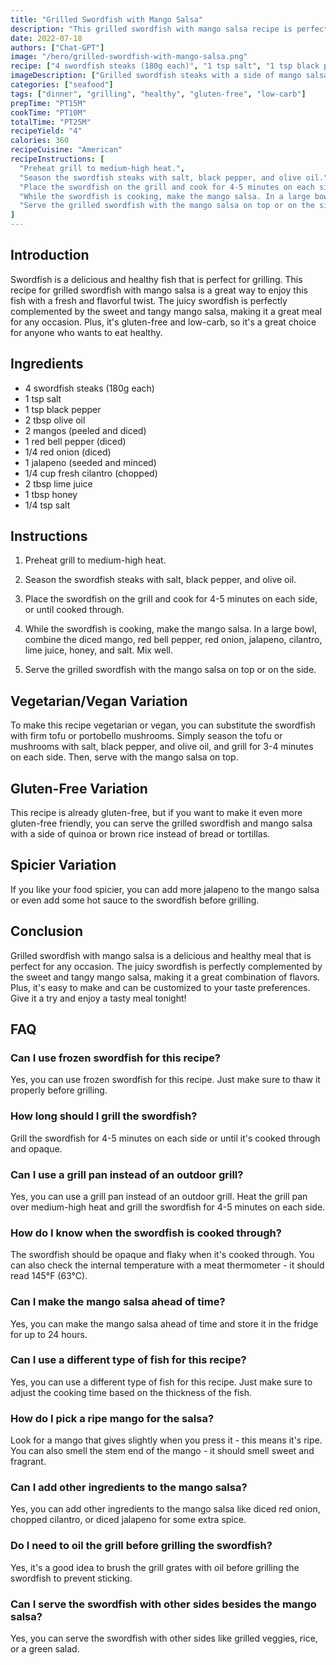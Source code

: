 ```yaml
---
title: "Grilled Swordfish with Mango Salsa"
description: "This grilled swordfish with mango salsa recipe is perfect for a healthy and delicious dinner. The juicy swordfish is perfectly complemented by the sweet and tangy mango salsa, making it a great meal for any occasion."
date: 2022-07-18
authors: ["Chat-GPT"]
image: "/hero/grilled-swordfish-with-mango-salsa.png"
recipe: ["4 swordfish steaks (180g each)", "1 tsp salt", "1 tsp black pepper", "2 tbsp olive oil", "2 mangos (peeled and diced)", "1 red bell pepper (diced)", "1/4 red onion (diced)", "1 jalapeno (seeded and minced)", "1/4 cup fresh cilantro (chopped)", "2 tbsp lime juice", "1 tbsp honey", "1/4 tsp salt"]
imageDescription: ["Grilled swordfish steaks with a side of mango salsa", "Slices of juicy swordfish with a crispy golden crust", "Chunks of sweet mango mixed with red bell pepper and red onion in a bowl", "A fork picking up a piece of grilled swordfish and dipping it into the mango salsa"]
categories: ["seafood"]
tags: ["dinner", "grilling", "healthy", "gluten-free", "low-carb"]
prepTime: "PT15M"
cookTime: "PT10M"
totalTime: "PT25M"
recipeYield: "4"
calories: 360
recipeCuisine: "American"
recipeInstructions: [
  "Preheat grill to medium-high heat.",
  "Season the swordfish steaks with salt, black pepper, and olive oil.",
  "Place the swordfish on the grill and cook for 4-5 minutes on each side, or until cooked through.",
  "While the swordfish is cooking, make the mango salsa. In a large bowl, combine the diced mango, red bell pepper, red onion, jalapeno, cilantro, lime juice, honey, and salt. Mix well.",
  "Serve the grilled swordfish with the mango salsa on top or on the side."
]
---
```


## Introduction

Swordfish is a delicious and healthy fish that is perfect for grilling. This recipe for grilled swordfish with mango salsa is a great way to enjoy this fish with a fresh and flavorful twist. The juicy swordfish is perfectly complemented by the sweet and tangy mango salsa, making it a great meal for any occasion. Plus, it's gluten-free and low-carb, so it's a great choice for anyone who wants to eat healthy.

## Ingredients

- 4 swordfish steaks (180g each)
- 1 tsp salt
- 1 tsp black pepper
- 2 tbsp olive oil
- 2 mangos (peeled and diced)
- 1 red bell pepper (diced)
- 1/4 red onion (diced)
- 1 jalapeno (seeded and minced)
- 1/4 cup fresh cilantro (chopped)
- 2 tbsp lime juice
- 1 tbsp honey
- 1/4 tsp salt

## Instructions

1. Preheat grill to medium-high heat.

2. Season the swordfish steaks with salt, black pepper, and olive oil.

3. Place the swordfish on the grill and cook for 4-5 minutes on each side, or until cooked through.

4. While the swordfish is cooking, make the mango salsa. In a large bowl, combine the diced mango, red bell pepper, red onion, jalapeno, cilantro, lime juice, honey, and salt. Mix well.

5. Serve the grilled swordfish with the mango salsa on top or on the side.

## Vegetarian/Vegan Variation

To make this recipe vegetarian or vegan, you can substitute the swordfish with firm tofu or portobello mushrooms. Simply season the tofu or mushrooms with salt, black pepper, and olive oil, and grill for 3-4 minutes on each side. Then, serve with the mango salsa on top.

## Gluten-Free Variation

This recipe is already gluten-free, but if you want to make it even more gluten-free friendly, you can serve the grilled swordfish and mango salsa with a side of quinoa or brown rice instead of bread or tortillas.

## Spicier Variation

If you like your food spicier, you can add more jalapeno to the mango salsa or even add some hot sauce to the swordfish before grilling.

## Conclusion

Grilled swordfish with mango salsa is a delicious and healthy meal that is perfect for any occasion. The juicy swordfish is perfectly complemented by the sweet and tangy mango salsa, making it a great combination of flavors. Plus, it's easy to make and can be customized to your taste preferences. Give it a try and enjoy a tasty meal tonight!

## FAQ

### Can I use frozen swordfish for this recipe?

Yes, you can use frozen swordfish for this recipe. Just make sure to thaw it properly before grilling.

### How long should I grill the swordfish?

Grill the swordfish for 4-5 minutes on each side or until it's cooked through and opaque.

### Can I use a grill pan instead of an outdoor grill?

Yes, you can use a grill pan instead of an outdoor grill. Heat the grill pan over medium-high heat and grill the swordfish for 4-5 minutes on each side.

### How do I know when the swordfish is cooked through?

The swordfish should be opaque and flaky when it's cooked through. You can also check the internal temperature with a meat thermometer - it should read 145°F (63°C).

### Can I make the mango salsa ahead of time?

Yes, you can make the mango salsa ahead of time and store it in the fridge for up to 24 hours.

### Can I use a different type of fish for this recipe?

Yes, you can use a different type of fish for this recipe. Just make sure to adjust the cooking time based on the thickness of the fish.

### How do I pick a ripe mango for the salsa?

Look for a mango that gives slightly when you press it - this means it's ripe. You can also smell the stem end of the mango - it should smell sweet and fragrant.

### Can I add other ingredients to the mango salsa?

Yes, you can add other ingredients to the mango salsa like diced red onion, chopped cilantro, or diced jalapeno for some extra spice.

### Do I need to oil the grill before grilling the swordfish?

Yes, it's a good idea to brush the grill grates with oil before grilling the swordfish to prevent sticking.

### Can I serve the swordfish with other sides besides the mango salsa?

Yes, you can serve the swordfish with other sides like grilled veggies, rice, or a green salad.
